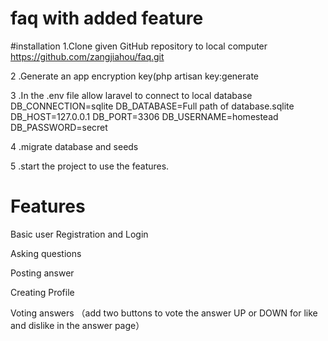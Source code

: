 # faq  with added feature
#installation
1.Clone given GitHub repository to local computer
https://github.com/zangjiahou/faq.git

2 .Generate an app encryption key(php artisan key:generate

3 .In the .env file  allow laravel to connect to local database
  DB_CONNECTION=sqlite
  DB_DATABASE=Full path of database.sqlite
  DB_HOST=127.0.0.1
  DB_PORT=3306
  DB_USERNAME=homestead
  DB_PASSWORD=secret

4 .migrate database and seeds

5 .start the project to use the features.

# Features
 Basic user Registration and Login
 
 Asking questions
 
 Posting answer
 
 Creating Profile
 
 
 Voting answers
 （add two buttons to vote the answer UP or DOWN for like and dislike in the answer page）